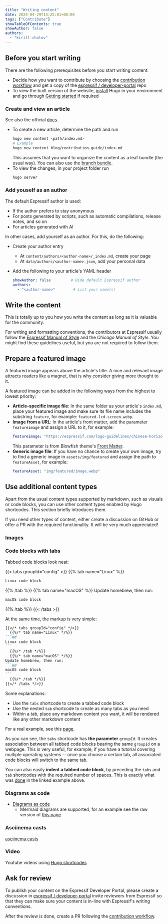 ```yaml
---
title: "Writing content"
date: 2024-04-29T14:25:01+08:00
tags: ["Contribute"]
showTableOfContents: true
showAuthor: false
authors:
  - "kirill-chalov"
---
```


## Before you start writing

There are the following prerequisites before you start writing content:

- Decide how you want to contribute by choosing the [contribution workflow](../contrib-workflow "Contribution workflow") and get a copy of the [espressif / developer-portal][] repo
- To view the built version of the website, [install](https://gohugo.io/installation/) Hugo in your environment and go through [Getting started](https://gohugo.io/getting-started/) if required

[espressif / developer-portal]: https://github.com/espressif/developer-portal "Espressif Developer Portal"


### Create and view an article

See also the official [docs](https://gohugo.io/getting-started/quick-start/#add-content).

- To create a new article, determine the path and run
  ```sh
  hugo new content <path/index.md>
  # Example
  hugo new content blog/contribution-guide/index.md
  ```
  This assumes that you want to organize the content as a leaf bundle (the usual way). You can also use the [branch bundle](https://gohugo.io/content-management/page-bundles/#comparison).
- To view the changes, in your project folder run
  ```sh
  hugo server
  ```

### Add youself as an author

The default Espressif author is used:

- If the author prefers to stay anonymous
- For posts generated by scripts, such as automatic compilations, release notes, and so on
- For articles generated with AI

In other cases, add yourself as an author. For this, do the following:

- Create your author entry
  - At `content/authors/<author-name>/_index.md`, create your page
  - At `data/authors/<author-name>.json`, add your personal data

- Add the following to your article's YAML header

  ```yaml
  showAuthor: false         # Hide default Espressif author
  authors:
    - "<author-name>"        # List your name(s)
  ```


## Write the content

This is totally up to you how you write the content as long as it is valuable for the community.

For writing and formatting conventions, the contributors at Espressif usually follow the [Espressif Manual of Style](https://mos.espressif.com/) and the *Chicago Manual of Style*. You might find these guidelines useful, but you are not required to follow them.

## Prepare a featured image

A featured image appears above the article's title. A nice and relevant image attracts readers like a magnet, that is why consider giving more thought to it.

A featured image can be added in the following ways from the highest to lowest priority:

- **Article-specific image file**: In the same folder as your article's `index.md`, place your featured image and make sure its file name includes the substring `feature`, for example: `featured-lcd-screen.webp`.
- **Image from a URL**: In the article's front matter, add the parameter `featureimage` and assign a URL to it, for example:
  ```yaml
  featureimage: "https://espressif.com/logo-guidelines/chinese-horizontal-logo.png"
  ```
  This parameter is from Blowfish theme's [Front Matter][blowfish-front-matter].
- **Generic image file**: If you have no chance to create your own image, try to find a generic image in `assets/img/featured` and assign the path to `featureAsset`, for example:
  ```yaml
  featureAsset: "img/featured/image.webp"
  ```

[blowfish-front-matter]: https://blowfish.page/docs/front-matter/

## Use additional content types

Apart from the usual content types supported by markdown, such as visuals or code blocks, you can use other content types enabled by Hugo shortcodes. This section briefly introduces them.

If you need other types of content, either create a discussion on GitHub or offer a PR with the required functionality. It will be very much appreciated!


### Images




### Code blocks with tabs

Tabbed code blocks look neat:

{{< tabs groupId="config" >}}
  {{% tab name="Linux" %}}
```md
Linux code block
```
  {{% /tab %}}
  {{% tab name="macOS" %}}
Update homebrew, then run:
```md
macOS code block
```
  {{% /tab %}}
{{< /tabs >}}

At the same time, the markup is very simple:

````md
{{</* tabs groupId="config" */>}}
  {{%/* tab name="Linux" */%}}
```md
Linux code block
```
  {{%/* /tab */%}}
  {{%/* tab name="macOS" */%}}
Update homebrew, then run:
```md
macOS code block
```
  {{%/* /tab */%}}
{{</* /tabs */>}}
````

Some explanations:

- Use the `tabs` shortcode to create a tabbed code block
- Use the nested `tab` shortcode to create as many tabs as you need
- Within a tab, place any markdown content you want, it will be rendered like any other markdown content

For a real example, see this [page](../../../blog/build-embedded-swift-application-for-esp32c6/#building-an-example-project).

As you can see, the `tabs` shortcode has **the parameter** `groupId`. It creates association between all tabbed code blocks bearing the same `groupId` on a webpage. This is very useful, for example, if you have a tutorial covering multiple operating systems -- once you choose a certain tab, all associated code blocks will switch to the same tab.

You can also easily **indent a tabbed code block**, by preceding the `tabs` and `tab` shortcodes with the required number of spaces. This is exactly what was [done][indented-tabbed-code-block] in the linked example above.

[indented-tabbed-code-block]: https://github.com/espressif/developer-portal/blob/bfc7ee90bfc434bd1b1577a0fd1635a3923391d1/content/blog/build-embedded-swift-application-for-esp32c6/index.md?plain=1#L49-L65

### Diagrams as code

- [Diagrams as code](https://gohugo.io/content-management/diagrams/)
  - Mermaid diagrams are supported, for an example see the raw version of [this page](../contrib-workflow "Contribution workflow")


### Asciinema casts

[asciinema casts](../asciinema-casts "asciinema casts")


### Video

Youtube videos using [Hugo shortcodes](https://gohugo.io/content-management/shortcodes/#youtube)


## Ask for review

To publish your content on the Espressif Developer Portal, please create a discussion in [espressif / developer-portal][] invite reviewers from Espressif so that they can make sure your content is in-line with Espressif's writing conventions.

After the review is done, create a PR following the [contribution workflow](../contrib-workflow "Contribution workflow").
